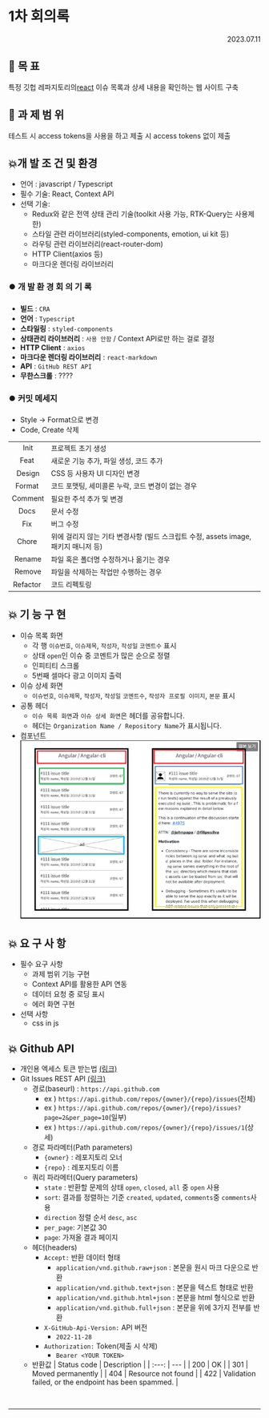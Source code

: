 # 1차 회의록

<div style="text-align: right"> 2023.07.11</div>

## 🥅 목 표

특정 깃헙 레파지토리의[react](https://github.com/facebook/react/issues) 이슈 목록과 상세 내용을 확인하는 웹 사이트 구축

## 🥅 과 제 범 위

테스트 시 access tokens을 사용을 하고 제출 시 access tokens 없이 제출

## 💥개 발 조 건 및 환경

- 언어 : javascript / Typescript
- 필수 기술: React, Context API
- 선택 기술:
  - Redux와 같은 전역 상태 관리 기술(toolkit 사용 가능, RTK-Query는 사용제한)
  - 스타일 관련 라이브러리(styled-components, emotion, ui kit 등)
  - 라우팅 관련 라이브러리(react-router-dom)
  - HTTP Client(axios 등)
  - 마크다운 렌더링 라이브러리

### ⏺️ 개 발 환 경 회 의 기 록

- **빌드** : `CRA`
- **언어** : `Typescript`
- **스타일링** : `styled-components`
- **상태관리 라이브러리** : `사용 안함` / Context API로만 하는 걸로 결정
- **HTTP Client** : `axios`
- **마크다운 렌더링 라이브러리** : `react-markdown`
- **API** : `GitHub REST API`
- **무한스크롤** : ????

### ⏺️ 커밋 메세지

- Style -> Format으로 변경
- Code, Create 삭제

|           |                                                                                     |
| :-------: | ----------------------------------------------------------------------------------- |
|   Init    | 프로젝트 초기 생성                                                                  |
|   Feat    | 새로운 기능 추가, 파일 생성, 코드 추가                                              |
|  Design   | CSS 등 사용자 UI 디자인 변경                                                        |
|  Format   | 코드 포맷팅, 세미콜론 누락, 코드 변경이 없는 경우                                   |
|  Comment  | 필요한 주석 추가 및 변경                                                            |
|   Docs    | 문서 수정                                                                           |
|   Fix     | 버그 수정                                                                           |
|  Chore    | 위에 걸리지 않는 기타 변경사항 (빌드 스크립트 수정, assets image, 패키지 매니저 등) |
|  Rename   | 파일 혹은 폴더명 수정하거나 옮기는 경우                                             |
|  Remove   | 파일을 삭제하는 작업만 수행하는 경우                                                |
| Refactor  | 코드 리펙토링                                                                       |

## 💥 기 능 구 현

- 이슈 목록 화면
  - 각 행 `이슈번호`, `이슈제목`, `작성자`, `작성일` `코멘트수` 표시
  - 상태 `open`인 이슈 중 코멘트가 많은 순으로 정렬
  - 인피티티 스크롤
  - 5번째 셀마다 광고 이미지 출력
- 이슈 상세 화면
  - `이슈번호`, `이슈제목`, `작성자`, `작성일` `코멘트수`, `작성자 프로필 이미지`, `본문` 표시
- 공통 헤더
  - `이슈 목록 화면`과 `이슈 상세 화면`은 헤더를 공유합니다.
  - 헤더는 `Organization Name / Repository Name`가 표시됩니다.
- 컴포넌트
  ![프레임 컴포넌트](./frame.png)

## 💥 요 구 사 항

- 필수 요구 사항
  - 과제 범위 기능 구현
  - Context API를 활용한 API 연동
  - 데이터 요청 중 로딩 표시
  - 에러 화면 구현
- 선택 사항
  - css in js

## 💥 Github API

- 개인용 엑세스 토큰 받는법 [(링크)](https://docs.github.com/en/authentication/keeping-your-account-and-data-secure/managing-your-personal-access-tokens)
- Git Issues REST API [(링크)](https://docs.github.com/en/rest/issues/issues?apiVersion=2022-11-28#list-repository-issues)
  - 경로(baseurl) : `https://api.github.com`
    - ex ) `https://api.github.com/repos/{owner}/{repo}/issues`(전체)
    - ex ) `https://api.github.com/repos/{owner}/{repo}/issues?page=2&per_page=10`(일부)
    - ex ) `https://api.github.com/repos/{owner}/{repo}/issues/1`(상세)
  - 경로 파라메터(Path parameters)
    - `{owner}` : 레포지토리 오너
    - `{repo}` : 레포지토리 이름
  - 쿼리 파라메터(Query parameters)
    - `state` : 반환할 문제의 상태 `open`, `closed`, `all` 중 `open` 사용
    - `sort`: 결과를 정렬하는 기준 `created`, `updated`, `comments`중 `comments`사용
    - `direction` 정렬 순서 `desc`, `asc`
    - `per_page`: 기본값 30
    - `page`: 가져올 결과 페이지
  - 헤더(headers)
    - `Accept:` 반환 데이터 형태
      - `application/vnd.github.raw+json` : 본문을 원시 마크 다운으로 반환
      - `application/vnd.github.text+json` : 본문을 텍스트 형태로 반환
      - `application/vnd.github.html+json` : 본문을 html 형식으로 반환
      - `application/vnd.github.full+json` : 본문을 위에 3가지 전부를 반환
    - `X-GitHub-Api-Version:` API 버전
      - `2022-11-28`
    - `Authorization:` Token(제출 시 삭제)
      - `Bearer <YOUR TOKEN>`
  - 반환값
    | Status code | Description |
    | :---: | --- |
    | 200 | OK |
    | 301 | Moved permanently |
    | 404 | Resource not found |
    | 422 | Validation failed, or the endpoint has been spammed. |

<br>

---
